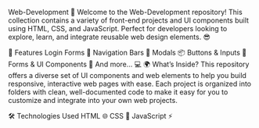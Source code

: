 Web-Development 🚀
Welcome to the Web-Development repository! This collection contains a variety of front-end projects and UI components built using HTML, CSS, and JavaScript. Perfect for developers looking to explore, learn, and integrate reusable web design elements. 😎

🔧 Features
Login Forms 🔐
Navigation Bars 🧭
Modals 📦
Buttons & Inputs 🔘
Forms & UI Components 📝
And more... 💻
🌍 What’s Inside?
This repository offers a diverse set of UI components and web elements to help you build responsive, interactive web pages with ease. Each project is organized into folders with clean, well-documented code to make it easy for you to customize and integrate into your own web projects.

🛠️ Technologies Used
HTML 🌐
CSS 🎨
JavaScript ⚡
